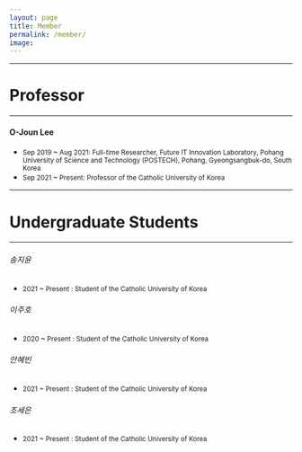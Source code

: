 ```yaml
---
layout: page
title: Member
permalink: /member/
image: 
---
```



***
# Professor

***

#### O-Joun Lee
* <small>Sep 2019 ~ Aug 2021: Full-time Researcher, Future IT Innovation Laboratory, Pohang University of Science and Technology (POSTECH), Pohang, Gyeongsangbuk-do, South Korea</small>
* <small>Sep 2021 ~ Present: Professor of the Catholic University of Korea</small>



***
# Undergraduate Students

***

###### 송지윤
* <small>2021 ~ Present : Student of the Catholic University of Korea</small>

###### 이주호
* <small>2020 ~ Present : Student of the Catholic University of Korea</small>

###### 안혜빈
* <small>2021 ~ Present : Student of the Catholic University of Korea</small>

###### 조세은
* <small>2021 ~ Present : Student of the Catholic University of Korea</small>


